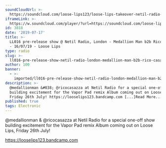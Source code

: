 ```yaml
---
soundCloudUrl: >-
  https://soundcloud.com/loose-lips123/loose-lips-takeover-netil-radio-medallion-man-rico-casazza
iframeLink: >-
  https://w.soundcloud.com/player/?url=https://soundcloud.com/loose-lips123/loose-lips-takeover-netil-radio-medallion-man-rico-casazza&color=00aabb&auto_play=false&hide_related=false&show_comments=true&show_user=true&show_reposts=false
id: 3818
date: '2019-07-17'
title: >-
  LL016 pre-release show @ Netil Radio, London - Medallion Man b2b Rico Casazza
  - 16/07/19 - Loose Lips
type: radio
slug: >-
  ll016-pre-release-show-netil-radio-london-medallion-man-b2b-rico-casazza-16-07-19
author: 100
banner:
  - >-
    imported/ll016-pre-release-show-netil-radio-london-medallion-man-b2b-rico-casazza-16-07-19/image3818.jpeg
description: >-
  @medallionman &#038; @ricocasazza at Netil Radio for a special one-off show
  building excitement for the Vapor Pad remix Album coming out on Loose Lips,
  Friday 26th July! https://looselips123.bandcamp.com [...]Read More...
published: true
tags: Electronic
---
```

@medallionman & @ricocasazza at Netil Radio for a special one-off show building excitement for the Vapor Pad remix Album coming out on Loose Lips, Friday 26th July!

https://looselips123.bandcamp.com